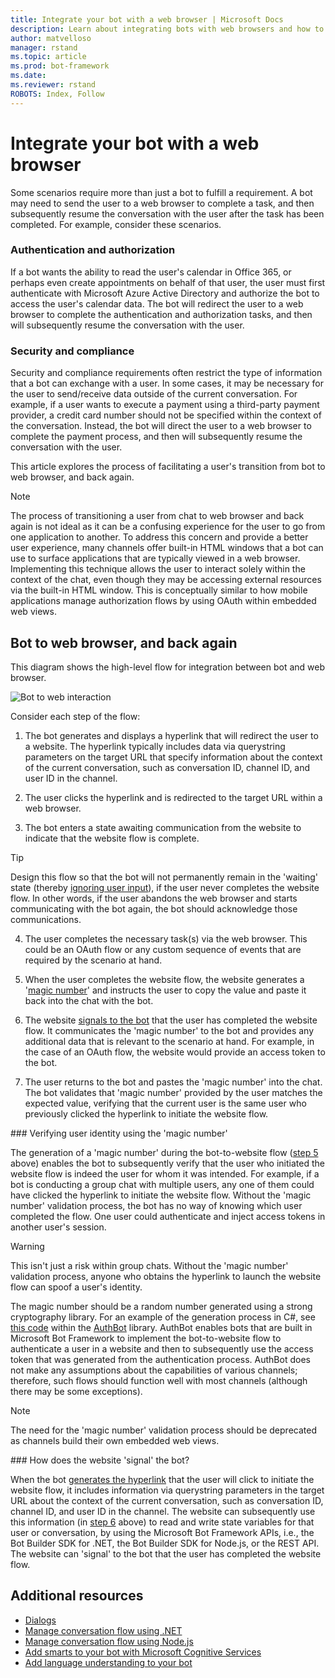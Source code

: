 ```yaml
---
title: Integrate your bot with a web browser | Microsoft Docs
description: Learn about integrating bots with web browsers and how to design a smooth user experience.
author: matvelloso
manager: rstand
ms.topic: article
ms.prod: bot-framework
ms.date: 
ms.reviewer: rstand
ROBOTS: Index, Follow
---
```

# Integrate your bot with a web browser

Some scenarios require more than just a bot to fulfill a requirement. 
A bot may need to send the user to a web browser to complete a task, 
and then subsequently resume the conversation with the user after the task has been completed. 
For example, consider these scenarios.

### Authentication and authorization
If a bot wants the ability to read the user's calendar in Office 365, or perhaps 
even create appointments on behalf of that user, the user must first authenticate with Microsoft Azure Active Directory and 
authorize the bot to access the user's calendar data. The bot will redirect the user to a web browser to complete the 
authentication and authorization tasks, and then will subsequently resume the conversation with the user. 

### Security and compliance
Security and compliance requirements often restrict the type of information that a bot 
can exchange with a user. In some cases, it may be necessary for the user to send/receive data 
outside of the current conversation. 
For example, if a user wants to execute a payment using a third-party payment provider, a credit card number should not 
be specified within the context of the conversation. 
Instead, the bot will direct the user to a web browser to complete the payment process, 
and then will subsequently resume the conversation with the user.

This article explores the process of facilitating a user's transition from 
bot to web browser, and back again. 

> [!NOTE]
> The process of transitioning a user from chat to web browser and back again is not ideal
> as it can be a confusing experience for the user to go from one application to another. 
> To address this concern and provide a better user experience, 
> many channels offer built-in HTML windows that a bot can use to 
> surface applications that are typically viewed in a web browser. 
> Implementing this technique allows the user to interact solely within the context of the chat, even though they may be accessing external resources via the built-in HTML window. 
> This is conceptually similar to how mobile applications manage authorization flows by using OAuth within embedded web views.

## Bot to web browser, and back again

This diagram shows the high-level flow for integration between bot and web browser. 

![Bot to web interaction](~/media/designing-bots/patterns/bot-to-web1.png)

Consider each step of the flow:

1. <a id="generate-hyperlink"></a>The bot generates and displays a hyperlink that will redirect the user to a website. 
The hyperlink typically includes data via querystring parameters on the target URL that specify information about the context of the current conversation, such as conversation ID, channel ID, and user ID in the channel. 

2. The user clicks the hyperlink and is redirected to the target URL within a web browser. 

3. The bot enters a state awaiting communication from the website to indicate that the website flow is complete.  

> [!TIP]
> Design this flow so that the bot will not permanently remain in the 'waiting' state 
> (thereby [ignoring user input](~/bot-design-navigation.md#the-mysterious-bot)), 
> if the user never completes the website flow. 
> In other words, if the user abandons the web browser and starts communicating with the bot again, 
> the bot should acknowledge those communications.

4. The user completes the necessary task(s) via the web browser. 
This could be an OAuth flow or any custom sequence of events that are required by the scenario at hand. 

5. <a id="generate-magic-number"></a>When the user completes the website flow, the website generates a '[magic number](#verify-identity)' 
and instructs the user to copy the value and paste it back into the chat with the bot. 

6. <a id="signal-to-bot"></a>The website [signals to the bot](#website-signal-to-bot) that the user has completed the website flow. 
It communicates the 'magic number' to the bot and provides
any additional data that is relevant to the scenario at hand. 
For example, in the case of an OAuth flow, the website would provide an access token to the bot.

7. The user returns to the bot and pastes the 'magic number' into the chat. 
The bot validates that 'magic number' provided by the user matches the expected value, verifying that the current user is the same user who previously clicked the hyperlink to initiate the website flow. 

###<a id="verify-identity"></a> Verifying user identity using the 'magic number'

The generation of a 'magic number' during the bot-to-website flow ([step 5](#generate-magic-number) above) 
enables the bot to subsequently verify that the user who initiated the website flow is indeed the user 
for whom it was intended. 
For example, if a bot is conducting a group chat with multiple users, any one of them 
could have clicked the hyperlink to initiate the website flow. Without the 'magic number' validation process, 
the bot has no way of knowing which user completed the flow. 
One user could authenticate and inject access tokens in another user's session. 

> [!WARNING] 
> This isn't just a risk within group chats. Without the 'magic number' validation process, anyone who obtains the hyperlink to launch the website flow can spoof a user's identity. 

The magic number should be a random number generated using a strong cryptography library. 
For an example of the generation process in C#, see 
<a href="https://github.com/MicrosoftDX/AuthBot/blob/master/AuthBot/Controllers/OAuthCallbackController.cs#L138" target="_blank">this code</a>
within the <a href="https://github.com/MicrosoftDX/AuthBot" target="_blank">AuthBot</a> library. 
AuthBot enables bots that are built in Microsoft Bot Framework to implement 
the bot-to-website flow to authenticate a user in a website and then to subsequently use the access token 
that was generated from the authentication process. 
AuthBot does not make any assumptions about the capabilities of various channels; 
therefore, such flows should function well with most channels (although there may be some exceptions). 

> [!NOTE]
> The need for the 'magic number' validation process should be deprecated as channels build their own embedded web views.

###<a id="website-signal-to-bot"></a> How does the website 'signal' the bot?

When the bot [generates the hyperlink](#generate-hyperlink) that the user will click to initiate the website flow, 
it includes information via querystring parameters in the target URL about the context of the current conversation, such as conversation ID, channel ID, and user ID in the channel. The website can subsequently use this information (in [step 6](#signal-to-bot) above) to read and write state variables for that user or conversation, 
by using the Microsoft Bot Framework APIs, i.e., the Bot Builder SDK for .NET, the Bot Builder SDK for Node.js, or the REST API. 
The website can 'signal' to the bot that the user has completed the website flow.

## Additional resources

- [Dialogs](~/dotnet/dialogs.md)
- [Manage conversation flow using .NET](~/dotnet/manage-conversation-flow.md)
- [Manage conversation flow using Node.js](~/nodejs/manage-conversation-flow.md)
- [Add smarts to your bot with Microsoft Cognitive Services](~/intelligent-bots.md)
- [Add language understanding to your bot](~/cognitive-services-add-bot-language.md)

<!--
This article explored the process of facilitating a user's transition from bot to web browser, and back again. 
To see sample code for bots that implement this flow, review the following resources: 

> [!NOTE]
> To do: Add links to the C# and Node.js code samples that Mat refers to.-->
